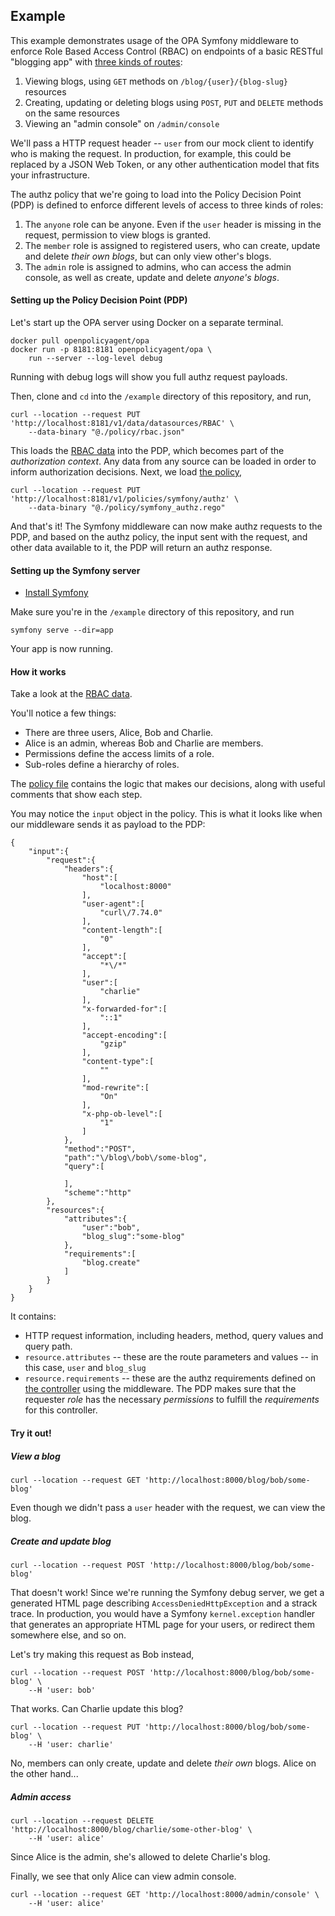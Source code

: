 ## Example

This example demonstrates usage of the OPA Symfony middleware to enforce Role Based Access Control (RBAC) on endpoints of a basic RESTful "blogging app" with [three kinds of routes](./app/config/routes.yaml):

1. Viewing blogs, using `GET` methods on `/blog/{user}/{blog-slug}` resources
2. Creating, updating or deleting blogs using `POST`, `PUT` and `DELETE` methods on the same resources
3. Viewing an "admin console" on `/admin/console`

We'll pass a HTTP request header -- `user` from our mock client to identify who is making the request. In production, for example, this could be replaced by a JSON Web Token, or any other authentication model that fits your infrastructure.

The authz policy that we're going to load into the Policy Decision Point (PDP) is defined to enforce different levels of access to three kinds of roles:

1. The `anyone` role can be anyone. Even if the `user` header is missing in the request, permission to view blogs is granted.
2. The `member` role is assigned to registered users, who can create, update and delete _their own blogs_, but can only view other's blogs.
3. The `admin` role is assigned to admins, who can access the admin console, as well as create, update and delete _anyone's blogs_.

#### Setting up the Policy Decision Point (PDP)

Let's start up the OPA server using Docker on a separate terminal.

```
docker pull openpolicyagent/opa
docker run -p 8181:8181 openpolicyagent/opa \
    run --server --log-level debug
```

Running with debug logs will show you full authz request payloads.

Then, clone and `cd` into the `/example` directory of this repository, and run,

```
curl --location --request PUT 'http://localhost:8181/v1/data/datasources/RBAC' \
    --data-binary "@./policy/rbac.json"
```

This loads the [RBAC data](./policy/rbac.json) into the PDP, which becomes part of the _authorization context_. Any data from any source can be loaded in order to inform authorization decisions. Next, we load [the policy](./policy/symfony_authz.rego),

```
curl --location --request PUT 'http://localhost:8181/v1/policies/symfony/authz' \
    --data-binary "@./policy/symfony_authz.rego"
```

And that's it! The Symfony middleware can now make authz requests to the PDP, and based on the authz policy, the input sent with the request, and other data available to it, the PDP will return an authz response.

#### Setting up the Symfony server

- [Install Symfony](https://symfony.com/doc/current/setup.html)

Make sure you're in the `/example` directory of this repository, and run

```
symfony serve --dir=app
```

Your app is now running.

#### How it works

Take a look at the [RBAC data](./policy/rbac.json).

You'll notice a few things:
- There are three users, Alice, Bob and Charlie.
- Alice is an admin, whereas Bob and Charlie are members.
- Permissions define the access limits of a role.
- Sub-roles define a hierarchy of roles.

The [policy file](./policy/symfony_authz.rego) contains the logic that makes our decisions, along with useful comments that show each step.

You may notice the `input` object in the policy. This is what it looks like when our middleware sends it as payload to the PDP:

```
{
    "input":{
        "request":{
            "headers":{
                "host":[
                    "localhost:8000"
                ],
                "user-agent":[
                    "curl\/7.74.0"
                ],
                "content-length":[
                    "0"
                ],
                "accept":[
                    "*\/*"
                ],
                "user":[
                    "charlie"
                ],
                "x-forwarded-for":[
                    "::1"
                ],
                "accept-encoding":[
                    "gzip"
                ],
                "content-type":[
                    ""
                ],
                "mod-rewrite":[
                    "On"
                ],
                "x-php-ob-level":[
                    "1"
                ]
            },
            "method":"POST",
            "path":"\/blog\/bob\/some-blog",
            "query":[
                
            ],
            "scheme":"http"
        },
        "resources":{
            "attributes":{
                "user":"bob",
                "blog_slug":"some-blog"
            },
            "requirements":[
                "blog.create"
            ]
        }
    }
}
```

It contains:
- HTTP request information, including headers, method, query values and query path.
- `resource.attributes` -- these are the route parameters and values -- in this case, `user` and `blog_slug`
- `resource.requirements` -- these are the authz requirements defined on [the controller](./app/src/Controller/Controller.php) using the middleware. The PDP makes sure that the requester _role_ has the necessary _permissions_ to fulfill the _requirements_ for this controller.

#### Try it out!

##### View a blog

```
curl --location --request GET 'http://localhost:8000/blog/bob/some-blog'
```

Even though we didn't pass a `user` header with the request, we can view the blog.

##### Create and update blog

```
curl --location --request POST 'http://localhost:8000/blog/bob/some-blog'
```

That doesn't work! Since we're running the Symfony debug server, we get a generated HTML page describing `AccessDeniedHttpException` and a strack trace. In production, you would have a Symfony `kernel.exception` handler that generates an appropriate HTML page for your users, or redirect them somewhere else, and so on.

Let's try making this request as Bob instead,

```
curl --location --request POST 'http://localhost:8000/blog/bob/some-blog' \
    --H 'user: bob'
```

That works. Can Charlie update this blog?

```
curl --location --request PUT 'http://localhost:8000/blog/bob/some-blog' \
    --H 'user: charlie'
```

No, members can only create, update and delete _their own_ blogs. Alice on the other hand...

##### Admin access

```
curl --location --request DELETE 'http://localhost:8000/blog/charlie/some-other-blog' \
    --H 'user: alice'
```

Since Alice is the admin, she's allowed to delete Charlie's blog.

Finally, we see that only Alice can view admin console.

```
curl --location --request GET 'http://localhost:8000/admin/console' \
    --H 'user: alice'
```
